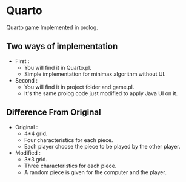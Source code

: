 # Quarto
Quarto game Implemented in prolog.

## Two ways of implementation
* First :
  * You will find it in Quarto.pl.
  * Simple implementation for minimax algorithm without UI.
* Second :
  * You will find it in project folder and game.pl.
  * It's the same prolog code just modified to apply Java UI on it.

## Difference From Original
* Original :
  * 4*4 grid.
  * Four characteristics for each piece.
  * Each player choose the piece to be played by the other player.
* Modified :
  * 3*3 grid.
  * Three characteristics for each piece.
  * A random piece is given for the computer and the player.
